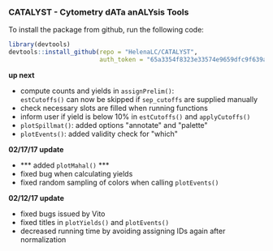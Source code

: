 ### CATALYST - Cytometry dATa anALYsis Tools

To install the package from github, run the following code:

```r
library(devtools)
devtools::install_github(repo = "HelenaLC/CATALYST", 
                         auth_token = "65a3354f8323e33574e9659dfc9f639a47149e47")
```

**up next**

- compute counts and yields in `assignPrelim()`:  
  `estCutoffs()` can now be skipped if `sep_cutoffs` are supplied manually
- check necessary slots are filled when running functions
- inform user if yield is below 10% in `estCutoffs()` and `applyCutoffs()`
- `plotSpillmat()`: added options "annotate" and "palette"
- `plotEvents()`: added validity check for "which"

**02/17/17 update**

- *** added `plotMahal()` ***
- fixed bug when calculating yields
- fixed random sampling of colors when calling `plotEvents()`

**02/12/17 update**

- fixed bugs issued by Vito
- fixed titles in `plotYields()` and `plotEvents()`
- decreased running time by avoiding assigning IDs again after normalization
